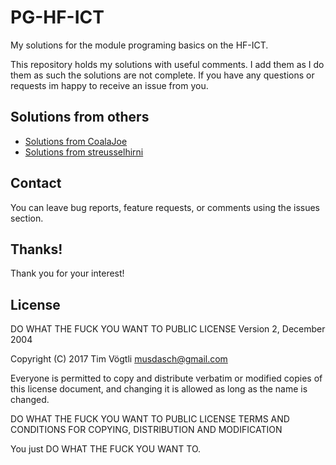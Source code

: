 # PG-HF-ICT
My solutions for the module programing basics on the HF-ICT.

This repository holds my solutions with useful comments. I add them as I do them as such the solutions are not complete. If you have any questions or requests im happy to receive an issue from you.

## Solutions from others
  * [Solutions from CoalaJoe](https://github.com/CoalaJoe/OOP1)
  * [Solutions from streusselhirni](https://github.com/streusselhirni/hfict-he17-oop1-aufgaben)

## Contact
You can leave bug reports, feature requests, or comments using the issues section.

## Thanks!
Thank you for your interest!

## License
DO WHAT THE FUCK YOU WANT TO PUBLIC LICENSE Version 2, December 2004

Copyright (C) 2017 Tim Vögtli musdasch@gmail.com

Everyone is permitted to copy and distribute verbatim or modified copies of this license document, and changing it is allowed as long as the name is changed.

DO WHAT THE FUCK YOU WANT TO PUBLIC LICENSE TERMS AND CONDITIONS FOR COPYING, DISTRIBUTION AND MODIFICATION

You just DO WHAT THE FUCK YOU WANT TO.
